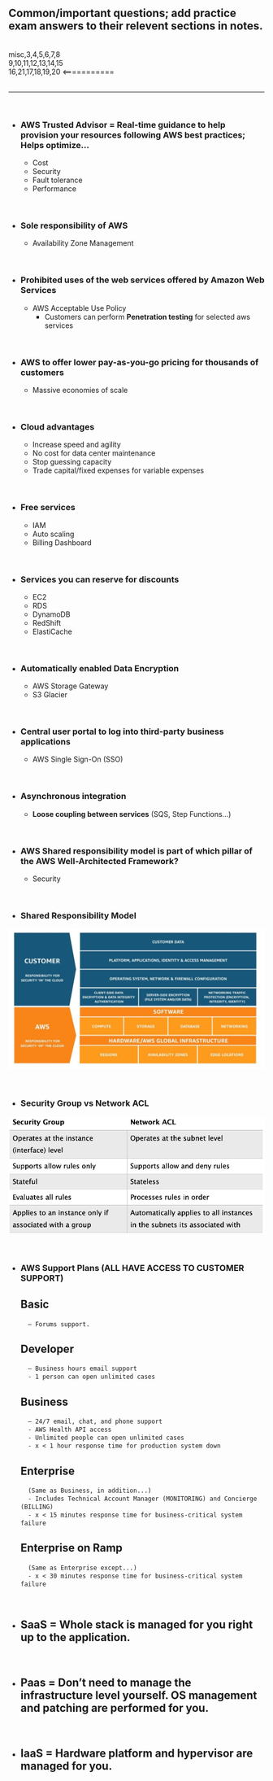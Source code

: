 ## **Common/important questions**; add practice exam answers to their relevent sections in notes.

<br>
misc,3,4,5,6,7,8
<br>
9,10,11,12,13,14,15
<br>
16,21,17,18,19,20 <===========
<br>

<br>

-------------------------------------------------

<br>

- ### **AWS Trusted Advisor** = Real-time guidance to help provision your resources following AWS best practices; Helps optimize...
	- 	Cost
	-	Security
	-	Fault tolerance
	-	Performance

<br>

- ### **Sole responsibility of AWS**
	- Availability Zone Management

<br>

- ### **Prohibited uses of the web services offered by Amazon Web Services**
	- AWS Acceptable Use Policy
		- Customers can perform **Penetration testing** for selected aws services

<br>

- ### **AWS to offer lower pay-as-you-go pricing for thousands of customers**
	- Massive economies of scale

<br>

- ### **Cloud advantages**
	- Increase speed and agility
	- No cost for data center maintenance
	- Stop guessing capacity
	- Trade capital/fixed expenses for variable expenses

<br>

- ### **Free services**
	- IAM
	- Auto scaling
	- Billing Dashboard

<br>

- ### **Services you can reserve for discounts**
	- EC2
	- RDS
	- DynamoDB
	- RedShift
	- ElastiCache

<br>

- ### **Automatically enabled Data Encryption**
	- AWS Storage Gateway
	- S3 Glacier

<br>

- ### **Central user portal to log into third-party business applications**
	- AWS Single Sign-On (SSO)

<br>

- ### **Asynchronous integration**
	- **Loose coupling between services** (SQS, Step Functions...)

<br>

- ### **AWS Shared responsibility model is part of which pillar of the AWS Well-Architected Framework?**
	- Security

<br>

- ### **Shared Responsibility Model**
![](sharedResponsibilityModel.jpg)

<br>

- ### **Security Group vs Network ACL**
![](securityGroupNetworkACL.jpg)

<br>

- ### **AWS Support Plans (ALL HAVE ACCESS TO CUSTOMER SUPPORT)**
	## **Basic**
		– Forums support.
	## **Developer**
		– Business hours email support
		- 1 person can open unlimited cases
	## **Business**
		– 24/7 email, chat, and phone support
		- AWS Health API access
		- Unlimited people can open unlimited cases
		- x < 1 hour response time for production system down
	## **Enterprise**
		(Same as Business, in addition...)
		- Includes Technical Account Manager (MONITORING) and Concierge (BILLING)
		- x < 15 minutes response time for business-critical system failure
	## **Enterprise on Ramp**
		(Same as Enterprise except...)
		- x < 30 minutes response time for business-critical system failure

<br>

- ## **SaaS** = Whole stack is managed for you right up to the application.

<br>

- ## **Paas** = Don’t need to manage the infrastructure level yourself. OS management and patching are performed for you.

<br>

- ## **IaaS** = Hardware platform and hypervisor are managed for you.